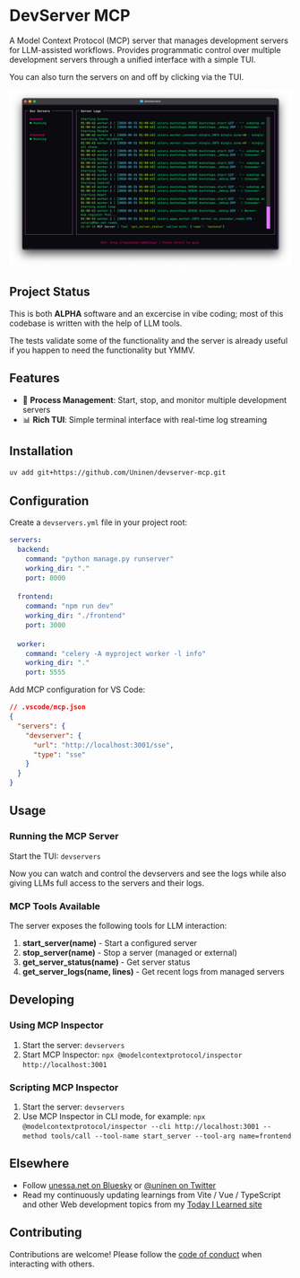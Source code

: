 # DevServer MCP

A Model Context Protocol (MCP) server that manages development servers for LLM-assisted workflows. Provides programmatic control over multiple development servers through a unified interface with a simple TUI.

You can also turn the servers on and off by clicking via the TUI.

![Screenshot](./docs/screenshots/devservers_v0.1.png)

## Project Status

This is both **ALPHA** software and an excercise in vibe coding; most of this codebase is written with the help of LLM tools.

The tests validate some of the functionality and the server is already useful if you happen to need the functionality but YMMV.

## Features

- 🚀 **Process Management**: Start, stop, and monitor multiple development servers
- 📊 **Rich TUI**: Simple terminal interface with real-time log streaming

## Installation

```bash
uv add git+https://github.com/Uninen/devserver-mcp.git
```

## Configuration

Create a `devservers.yml` file in your project root:

```yaml
servers:
  backend:
    command: "python manage.py runserver"
    working_dir: "."
    port: 8000
    
  frontend:
    command: "npm run dev"
    working_dir: "./frontend"
    port: 3000
    
  worker:
    command: "celery -A myproject worker -l info"
    working_dir: "."
    port: 5555
```

Add MCP configuration for VS Code:

```json
// .vscode/mcp.json
{
  "servers": {
    "devserver": {
      "url": "http://localhost:3001/sse",
      "type": "sse"
    }
  }
}
```

## Usage

### Running the MCP Server

Start the TUI: `devservers`

Now you can watch and control the devservers and see the logs while also giving LLMs full access to the servers and their logs.

### MCP Tools Available

The server exposes the following tools for LLM interaction:

1. **start_server(name)** - Start a configured server
2. **stop_server(name)** - Stop a server (managed or external)
3. **get_server_status(name)** - Get server status
4. **get_server_logs(name, lines)** - Get recent logs from managed servers

## Developing

### Using MCP Inspector

1. Start the server: `devservers`
2. Start MCP Inspector: `npx @modelcontextprotocol/inspector http://localhost:3001`

### Scripting MCP Inspector

1. Start the server: `devservers`
2. Use MCP Inspector in CLI mode, for example: `npx @modelcontextprotocol/inspector --cli http://localhost:3001 --method tools/call --tool-name start_server --tool-arg name=frontend`

## Elsewhere

- Follow [unessa.net on Bluesky](https://bsky.app/profile/uninen.net) or [@uninen on Twitter](https://twitter.com/uninen)
- Read my continuously updating learnings from Vite / Vue / TypeScript and other Web development topics from my [Today I Learned site](https://til.unessa.net/)

## Contributing

Contributions are welcome! Please follow the [code of conduct](./CODE_OF_CONDUCT.md) when interacting with others.
